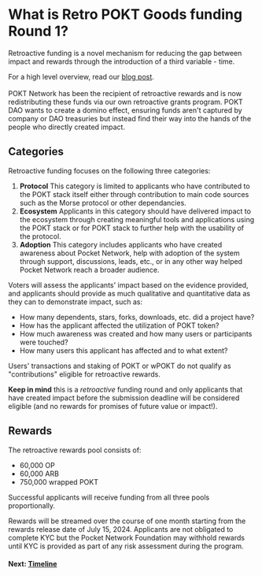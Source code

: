 # What is Retro POKT Goods funding Round 1?

Retroactive funding is a novel mechanism for reducing the gap between impact and rewards through the introduction of a third variable - time.&#x20;

For a high level overview, read our [blog post](https://www.pokt.network/blog/submissions-open).\
\
POKT Network has been the recipient of retroactive rewards and is now redistributing these funds via our own retroactive grants program. POKT DAO wants to create a domino effect, ensuring funds aren't captured by company or DAO treasuries but instead find their way into the hands of the people who directly created impact.&#x20;

## Categories

Retroactive funding focuses on the following three categories:&#x20;

1. **Protocol** This category is limited to applicants who have contributed to the POKT stack itself either through contribution to main code sources such as the Morse protocol or other dependancies.
2. **Ecosystem** Applicants in this category should have delivered impact to the ecosystem through creating meaningful tools and applications using the POKT stack or for POKT stack to further help with the usability of the protocol.
3. **Adoption** This category includes applicants who have created awareness about Pocket Network, help with adoption of the system through support, discussions, leads, etc., or in any other way helped Pocket Network reach a broader audience.

Voters will assess the applicants' impact based on the evidence provided, and applicants should provide as much qualitative and quantitative data as they can to demonstrate impact, such as:

* How many dependents, stars, forks, downloads, etc. did a project have?
* How has the applicant affected the utilization of POKT token?
* How much awareness was created and how many users or participants were touched?
* How many users this applicant has affected and to what extent?

Users' transactions and staking of POKT or wPOKT do not qualify as "contributions" eligible for retroactive rewards.&#x20;

**Keep in mind** this is a _retroactive_ funding round and only applicants that have created impact before the submission deadline will be considered eligible (and no rewards for promises of future value or impact!).

## Rewards

The retroactive rewards pool consists of:

* 60,000 OP
* 60,000 ARB
* 750,000 wrapped POKT

Successful applicants will receive funding from all three pools proportionally.

Rewards will be streamed over the course of one month starting from the rewards release date of July 15, 2024. Applicants are not obligated to complete KYC but the Pocket Network Foundation may withhold rewards until KYC is provided as part of any risk assessment during the program.

#### Next: [Timeline](timeline.md)
